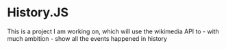 # History.JS
This is a project I am working on, which will use the wikimedia API to - with much ambition - show all the events happened in history